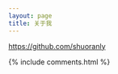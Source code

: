 ```yaml
---
layout: page
title: 关于我 
---
```



https://github.com/shuoranly








{% include comments.html %}


